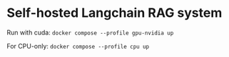 # Self-hosted Langchain RAG system
Run with cuda:
`docker compose --profile gpu-nvidia up`

For CPU-only:
`docker compose --profile cpu up`

